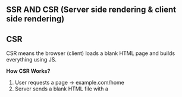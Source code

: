 ## SSR AND CSR (Server side rendering & client side rendering)

## CSR

CSR means the browser (client) loads a blank HTML page and builds everything using JS.

**How CSR Works?**
1. User requests a page → example.com/home
2. Server sends a blank HTML file with a <script> tag for JS.
3. The browser downloads JS files and executes them.
4. JS fetches data from APIs and dynamically builds the page.
5. The page becomes interactive only after JS execution.

**Issue with CSR -** HTML generated in browser so user sees a blank page until JS loads (slow 1st load), search engines don't see any content because of empty HTML leads to bad *SEO*. Also low-end device struggle to process heavy JS.

## SSR

SSR means the server generates a complete HTML page with content and sends it to the browser.

**How SSR Works?**
1. User requests example.com/home.
2. Server runs JS on the backend **(SSR Function)**, fetches data from APIs, and generates a full HTML page and send pre-rendered HTML to browser.
3. The browser immediately displays the page.
4. JS then "hydrates" the page (makes it interactive).

**Why SSR -** HTML generated on server before sending to browser i.e. fast 1st load (no blank page), better SEO(Search engine can read & index the page)

## Key difference

In CSR we see skeleton UI immediately(partial rendering), HTML generated on browser, data fetching happens after page-load.
In SSR initial load is blank until the server responds, HTML page generated on server and data fetching done before sending HTML to browser.


### Modern framework for SSR
NextJs (react) => Hybrid SSR & CSR
Angular universal => SSR for Angular


-----------------------------------------------------------

### Downside of SSR

1. Slower response times – If API calls are slow, users will have to wait.
2. Higher server load – Every request triggers a new render.

#### Solution (Best practices)

1. Use caching (redis(memory caching) or nextJS built-in caching(Incremental static regeneration))
2. use hybrid rendering i.e. use SSR only when there is fetching of data involved(for user-specific content), use CSR for pages that don't change often.
3. Optimize API call in SSR using parallel API fetching (promise.all)

```tsx
export async function getServerSideProps() {
  const [usersRes, postsRes] = await Promise.all([
    fetch("https://api.example.com/users"),
    fetch("https://api.example.com/posts"),
  ]);

  const [users, posts] = await Promise.all([usersRes.json(), postsRes.json()]);

  return { props: { users, posts } };
}

```

## Hydration

Once the server sends the pre-rendered HTML, the browser loads React(attach event listeners) and makes the page interactive. This process is called hydration.

**NOTE :** If page has lot of interactivity, hydration is slow and competes with other task making page laggy. We can use lazy hydration or can use Streaming SSR (<suspense fallback={Loading/}><Post/></Suspense>).

